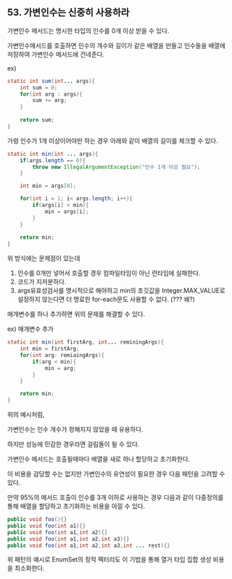 ## 53. 가변인수는 신중히 사용하라

가변인수 메서드는 명시한 타입의 인수를 0개 이상 받을 수 있다.

가변인수매서드를 호출하면 인수의 개수와 길이가 같은 배열을 만들고 인수들을 배열에 저장하여 가변인수 메서드에 건네준다.

ex)

```java
static int sum(int... args){
	int sum = 0;
	for(int arg : args){
		sum += arg;
	}
	
	return sum;
}
```

가령 인수가 1개 이상이어야만 하는 경우 아래와 같이 배열의 길이를 체크할 수 있다.

```java
static int min(int ... args){
	if(args.length == 0){
		throw new IllegalArgumentException("인수 1개 이상 필요");
	}

	int min = args[0];

	for(int i = 1; i< args.length; i++){
		if(args[i] < min){
			min = args[i];
		}
	}
		
	return min;
}
```

위 방식에는 문제점이 있는데

1. 인수를 0개만 넣어서 호출할 경우 컴파일타임이 아닌 런타임에 실패한다.
2. 코드가 지저분하다.
3. args유효성검사를 명시적으로 해야하고 min의 초깃값을 Integer.MAX_VALUE로 설정하지 않는다면 더 명료한 for-each문도 사용할 수 없다. (??? 왜?)

매개변수를 하나 추가하면 위의 문제를 해결할 수 있다.

ex) 매개변수 추가

```java
static int min(int firstArg, int... reminingArgs){
	int min = firstArg;
	for(int arg: remiaingArgs){
		if(arg < min){
			min = arg;
		}
	}

	return min;
}
```

위의 예시처럼,

가변인수는 인수 개수가 정해지지 않았을 때 유용하다.

하지만 성능에 민감한 경우라면 걸림돌이 될 수 있다.

가변인수 메서드는 호출될때마다 배열을 새로 하나 할당하고 초기화한다.

이 비용을 감당할 수는 없지만 가변인수의 유연성이 필요한 경우 다음 패턴을 고려할 수 있다.

만약 95%의 메서드 호출이 인수를 3개 이하로 사용하는 경우 다음과 같이 다중정의를 통해 배열을 할당하고 초기화하는 비용을 아낄 수 있다.

```java
public void foo(){}
public void foo(int a1){}
public void foo(int a1,int a2){}
public void foo(int a1,int a2,int a3){}
public void foo(int a1,int a2,int a3,int ... rest){}
```

위 패턴의 예시로 EnumSet의 정적 팩터리도 이 기법을 통해 열거 타입 집합 생성 비용을 최소화한다.